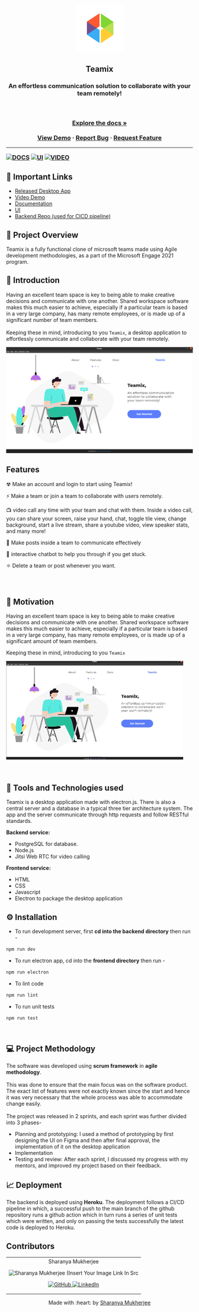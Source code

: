 <p align="center">
<a href="https://microsoft.acehacker.com/engage2021/">
	<img src="https://github.com/sharanya02/Teamix/blob/main/frontend/icon.png?raw=true" alt="Engage 21"/>
</a>
	<h2 align="center"> Teamix </h2>
	<h3 align="center"> An effortless communication solution to collaborate with your team remotely!<h3>
	<br />
<p align="center">
    <a href="https://docs.google.com/document/d/1ayBpxThUl-LSiEbMRk6PO29Vkzs6JzKYBtJACg6FwJU/edit?usp=sharing"><strong>Explore the docs »</strong></a>
    <br />
    <br />
    <a href="https://drive.google.com/file/d/1RyYq6SSZkVtjWR0m3NgGykxNThPl4TbK/view?usp=sharing">View Demo</a>
    ·
    <a href="https://github.com/sharanya02/Teamix/issues">Report Bug</a>
    ·
    <a href="https://github.com/sharanya02/Teamix/issues">Request Feature</a>
	</p>
</p>

---

[![DOCS](https://img.shields.io/badge/Documentation-see%20docs-green?style=flat-square&logo=appveyor)](https://docs.google.com/document/d/1ayBpxThUl-LSiEbMRk6PO29Vkzs6JzKYBtJACg6FwJU/edit?usp=sharing) 
  [![UI ](https://img.shields.io/badge/User%20Interface-Link%20to%20UI-orange?style=flat-square&logo=appveyor)](https://www.figma.com/file/3SkFMId0IXsJMobMnReSO4/Engage?node-id=0%3A1)
[![VIDEO ](https://img.shields.io/badge/Video-Link%20to%20Video-blue?style=flat-square&logo=appveyor)](https://drive.google.com/file/d/1RyYq6SSZkVtjWR0m3NgGykxNThPl4TbK/view?usp=sharing)


## 🔗 Important Links
 * [Released Desktop App](https://github.com/sharanya02/Teamix/releases/tag/v1.0.0)
 * [Video Demo](https://drive.google.com/file/d/1RyYq6SSZkVtjWR0m3NgGykxNThPl4TbK/view?usp=sharing)
 * [Documentation](https://docs.google.com/document/d/1ayBpxThUl-LSiEbMRk6PO29Vkzs6JzKYBtJACg6FwJU/edit?usp=sharing)
 * [UI](https://www.figma.com/file/3SkFMId0IXsJMobMnReSO4/Engage?node-id=0%3A1)
 * [Backend Repo (used for CICD pipeline)](https://github.com/sharanya02/Teamix-backend)
	
## 📝 Project Overview

Teamix is a fully functional clone of microsoft teams made using Agile development methodologies, as a part of the Microsoft Engage 2021 program.

## 🎯 Introduction
	
Having an excellent team space is key to being able to make creative decisions and communicate with one another. 
	Shared workspace software makes this much easier to achieve, especially if a particular team is based in a very large company, has many remote employees, or is made up of a significant number of team members. 
	</br> </br>
Keeping these in mind, introducing to you `Teamix`, a desktop application to effortlessly communicate and collaborate with your team remotely.

![img](https://github.com/sharanya02/Teamix/blob/main/media/Teamix.png?raw=true)

## Features
	
☢ Make an account and login to start using Teamix!

⚡ Make a team or join a team to collaborate with users remotely.
	
📺 video call any time with your team and chat with them. Inside a video call, you can share your screen, raise your hand, chat, toggle tile view, change background,  start a live stream, share a youtube video, view speaker stats, and many more!

🌿 Make posts inside a team to communicate effectively

🧬 interactive chatbot to help you through if you get stuck.

⚛ Delete a team or post whenever you want.

<br> </br>
## 🌻 Motivation

Having an excellent team space is key to being able to make creative decisions and communicate with one another. Shared workspace software makes this much easier to achieve, especially if a particular team is based in a very large company, has many remote employees, or is made up of a significant amount of team members.

Keeping these in mind, introducing to you `Teamix`

![GIF demo](media/demo.gif)

<br/>

## 🧰 Tools and Technologies used

Teamix is a desktop application made with  electron.js. There is also a central server and a database in a typical three tier architecture system. The app and the server communicate through http requests and follow RESTful standards.

**Backend service:**
- PostgreSQL for database.
- Node.js
- Jitsi Web RTC for video calling

**Frontend service:**
- HTML
- CSS
- Javascript
- Electron to package the desktop application



## ⚙️ Installation
- To run development server, first **cd into the backend directory** then run -
```bash
npm run dev
```
- To run electron app, cd into the **frontend directory** then run -
```bash
npm run electron
```
- To lint code
```bash
npm run lint
```
- To run unit tests
```bash
npm run test
```
<br/>

 
## 💻 Project Methodology

The software was developed using **scrum framework** in **agile methodology**. 
</br></br>
This was done to ensure that the main focus was on the software product. The exact list of features were not exactly known since the start and hence it was very necessary that the whole process was able to accommodate change easily. 
</br></br>
The project was released in 2 sprints, and each sprint was further divided into 3 phases-

- Planning and prototyping: I used a method of prototyping by first designing the UI on Figma and then after final approval, the implementation of it on the desktop application
- Implementation
- Testing and review: After each sprint, I discussed my progress with my mentors, and improved my project based on their feedback.

## 📈 Deployment

The backend is deployed using **Heroku**. The deployment follows a CI/CD pipeline in which, a successful push to the main branch of the github repository runs a github action which in turn runs a series of unit tests which were written, and only on passing the tests successfully the latest code is deployed to Heroku.


## Contributors

<table>
	<tr align="center">
		<td>
		Sharanya Mukherjee
		<p align="center">
			<img src = "https://avatars.githubusercontent.com/u/59661067?s=400&u=380275c84d3c07dce16d669b01755d7f020d133a&v=4" width="150" height="150" alt="Sharanya Mukherjee (Insert Your Image Link In Src">
		</p>
			<p align="center">
				<a href = "https://github.com/sharanya02">
					<img src = "http://www.iconninja.com/files/241/825/211/round-collaboration-social-github-code-circle-network-icon.svg" width="36" height = "36" alt="GitHub"/>
				</a>
				<a href = "https://www.linkedin.com/in/sharanya02/">
					<img src = "http://www.iconninja.com/files/863/607/751/network-linkedin-social-connection-circular-circle-media-icon.svg" width="36" height="36" alt="LinkedIn"/>
				</a>
			</p>
		</td>
	</tr>
</table>

<p align="center">
	Made with :heart: by <a href="https://github.com/sharanya02">Sharanya Mukherjee</a>
</p>
